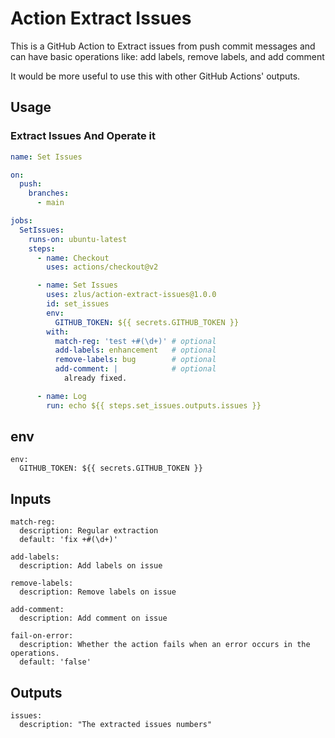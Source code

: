 # Action Extract Issues

This is a GitHub Action to Extract issues from push commit messages and can have basic operations like: add labels, remove labels, and add comment

It would be more useful to use this with other GitHub Actions' outputs.


## Usage

### Extract Issues And Operate it

```yaml
name: Set Issues

on:
  push:
    branches:
      - main

jobs:
  SetIssues:
    runs-on: ubuntu-latest
    steps:
      - name: Checkout
        uses: actions/checkout@v2

      - name: Set Issues
        uses: zlus/action-extract-issues@1.0.0
        id: set_issues
        env:
          GITHUB_TOKEN: ${{ secrets.GITHUB_TOKEN }}
        with:
          match-reg: 'test +#(\d+)' # optional
          add-labels: enhancement   # optional
          remove-labels: bug        # optional
          add-comment: |            # optional
            already fixed. 

      - name: Log
        run: echo ${{ steps.set_issues.outputs.issues }}
```
 

## env

    env:
      GITHUB_TOKEN: ${{ secrets.GITHUB_TOKEN }}
      
## Inputs

    match-reg:
      description: Regular extraction
      default: 'fix +#(\d+)'

    add-labels:
      description: Add labels on issue

    remove-labels:
      description: Remove labels on issue

    add-comment:
      description: Add comment on issue

    fail-on-error:
      description: Whether the action fails when an error occurs in the operations.
      default: 'false'

## Outputs

    issues:
      description: "The extracted issues numbers"
